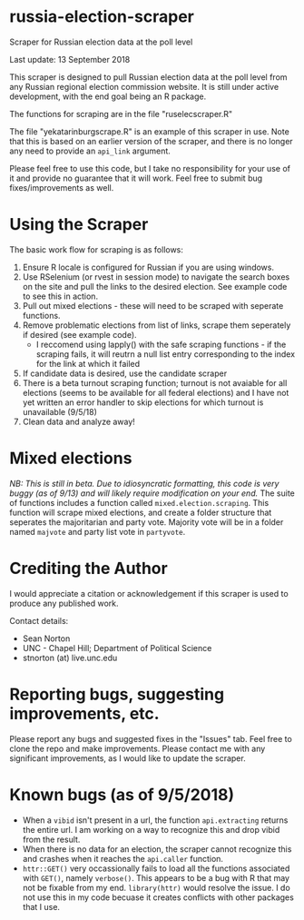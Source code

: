 ﻿# russia-election-scraper
Scraper for Russian election data at the poll level

Last update: 13 September 2018

This scraper is designed to pull Russian election data at the poll level from any Russian regional election commission website. It is still under active development, with the end goal being an R package.

The functions for scraping are in the file "ruselecscraper.R"

The file "yekatarinburgscrape.R" is an example of this scraper in use. Note that this is based on an earlier version of the scraper, and there is no longer any need to provide an `api_link` argument.

Please feel free to use this code, but I take no responsibility for your use of it and provide no guarantee that it will work. 
Feel free to submit bug fixes/improvements as well.

# Using the Scraper

The basic work flow for scraping is as follows:
1. Ensure R locale is configured for Russian if you are using windows.
2. Use RSelenium (or rvest in session mode) to navigate the search boxes on the site and pull the links to the desired election. See example code to see this in action.
3. Pull out mixed elections - these will need to be scraped with seperate functions.
4. Remove problematic elections from list of links, scrape them seperately if desired (see example code).
	* I reccomend using lapply() with the safe scraping functions - if the scraping fails, it will reutrn a null list entry corresponding to the index for the link at which it failed
5. If candidate data is desired, use the candidate scraper
6. There is a beta turnout scraping function; turnout is not avaiable for all elections (seems to be available for all federal elections) and I have not yet written an error handler to skip elections for which turnout is unavailable (9/5/18) 
7. Clean data and analyze away!

# Mixed elections
*NB: This is still in beta. Due to idiosyncratic formatting, this code is very buggy (as of 9/13) and will likely require modification on your end.*
The suite of functions includes a function called `mixed.election.scraping`.
This function will scrape mixed elections, and create a folder structure that seperates the majoritarian and party vote.
Majority vote will be in a folder named `majvote` and party list vote in `partyvote`.




# Crediting the Author

I would appreciate a citation or acknowledgement if this scraper is used to produce any published work.

Contact details:
* Sean Norton
* UNC - Chapel Hill; Department of Political Science
* stnorton (at) live.unc.edu

# Reporting bugs, suggesting improvements, etc.

Please report any bugs and suggested fixes in the "Issues" tab. Feel free to clone the repo and make improvements. Please contact me with any significant improvements, as I would like to update the scraper.

# Known bugs (as of 9/5/2018)

* When a `vibid` isn't present in a url, the function `api.extracting` returns the entire url. I am working on a way to recognize this and drop vibid from the result.
* When there is no data for an election, the scraper cannot recognize this and crashes when it reaches the `api.caller` function.
* `httr::GET()` very occassionally fails to load all the functions associated with `GET()`, namely `verbose()`. This appears to be a bug with R that may not be fixable from my end.  `library(httr)` would resolve the issue. I do not use this in my code becuase it creates conflicts with other packages that I use.
